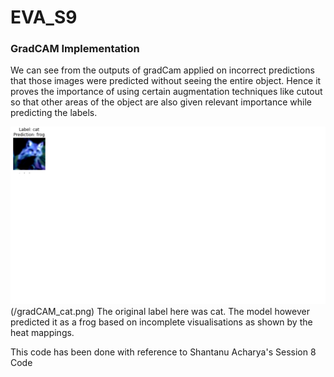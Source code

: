 # EVA_S9
### GradCAM Implementation

We can see from the outputs of gradCam applied on incorrect predictions that those 
images were predicted without seeing the entire object. Hence it proves the importance of using certain 
augmentation techniques like cutout so that other areas of the object are also given relevant importance
while predicting the labels. 


![GitHub Logo](/predicted.png)(/gradCAM_cat.png)
The original label here was cat.
The model however predicted it as a frog based on incomplete visualisations as shown by the heat mappings.

This code has been done with reference to Shantanu Acharya's Session 8 Code

